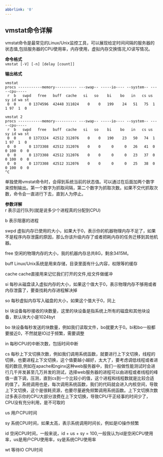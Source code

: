 ```yaml
---
abbrlink: '0'
---
```


## **vmstat命令详解**
vmstat命令是最常见的Linux/Unix监控工具，可以展现给定时间间隔的服务器的状态值,包括服务器的CPU使用率，内存使用，虚拟内存交换情况,IO读写情况。

**命令格式**  
`vmstat [-V] [-n] [delay [count]]`

**输出格式**   
	
	vmstat   
	procs -----------memory---------- ---swap-- -----io---- --system-- -----cpu-----
	 r  b   swpd   free   buff  cache   si   so    bi    bo   in   cs us sy id wa st
	 0  0      0 1374596  42448 311024    0    0   199    24   51   75  1  1 97  1  0	
	
	vmstat 2
	procs -----------memory---------- ---swap-- -----io---- --system-- -----cpu-----
	 r  b   swpd   free   buff  cache   si   so    bi    bo   in   cs us sy id wa st
	 0  0      0 1373324  42512 312076    0    0   190    23   50   74  1  1 97  1  0	
	 0  0      0 1373308  42512 312076    0    0     0     0   26   41  0  0 100  0  0	
	 0  0      0 1373308  42512 312076    0    0     0     0   23   37  0  0 100  0  0	
	 0  0      0 1373308  42512 312076    0    0     0     0   25   38  0  0 100  0  0	
	^C

单独使用vmstat命令时，会得到系统当前的状态值。可以通过在后面加两个数字来控制输出。第一个数字为抓取间隔，第二个数字为抓取次数。如果不交代抓取次数，命令会一直进行下去，直到人为停止。

**参数详解**   
r 表示运行队列(就是说多少个进程真的分配到CPU)

b 表示阻塞的进程

swpd 虚拟内存已使用的大小，如果大于0，表示你的机器物理内存不足了，如果不是程序内存泄露的原因，那么你该升级内存了或者把耗内存的任务迁移到其他机器。

free   空闲的物理内存的大小，我的机器内存总共8G，剩余3415M。

buff   Linux/Unix系统是用来存储，目录里面有什么内容，权限等的缓存

cache cache直接用来记忆我们打开的文件,给文件做缓冲

si  每秒从磁盘读入虚拟内存的大小，如果这个值大于0，表示物理内存不够用或者内存泄露了，要查找耗内存进程解决掉

so  每秒虚拟内存写入磁盘的大小，如果这个值大于0，同上

bi  块设备每秒接收的块数量，这里的块设备是指系统上所有的磁盘和其他块设备，默认块大小是1024byt

bo 块设备每秒发送的块数量，例如我们读取文件，bo就要大于0。bi和bo一般都要接近0，不然就是IO过于频繁，需要调整

in 每秒CPU的中断次数，包括时间中断

cs 每秒上下文切换次数，例如我们调用系统函数，就要进行上下文切换，线程的切换，也要进程上下文切换，这个值要越小越好，太大了，要考虑调低线程或者进程的数目,例如在apache和nginx这种web服务器中，我们一般做性能测试时会进行几千并发甚至几万并发的测试，选择web服务器的进程可以由进程或者线程的峰值一直下调，压测，直到cs到一个比较小的值，这个进程和线程数就是比较合适的值了。系统调用也是，每次调用系统函数，我们的代码就会进入内核空间，导致上下文切换，这个是很耗资源，也要尽量避免频繁调用系统函数。上下文切换次数过多表示你的CPU大部分浪费在上下文切换，导致CPU干正经事的时间少了，CPU没有充分利用，是不可取的

us 用户CPU时间

sy 系统CPU时间，如果太高，表示系统调用时间长，例如是IO操作频繁

id  空闲CPU时间，一般来说，id + us + sy = 100,一般我认为id是空闲CPU使用率，us是用户CPU使用率，sy是系统CPU使用率

wt 等待IO CPU时间
